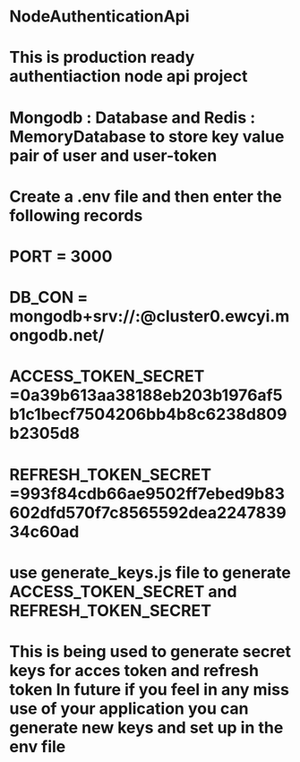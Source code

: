# NodeAuthenticationApi

# This is production ready authentiaction node api project

# Mongodb : Database and Redis : MemoryDatabase to store key value pair of user and user-token 

# Create a .env file and then enter the following records

# PORT = 3000

# DB_CON = mongodb+srv://<username>:<password>@cluster0.ewcyi.mongodb.net/<dbname> 
  
# ACCESS_TOKEN_SECRET =0a39b613aa38188eb203b1976af5b1c1becf7504206bb4b8c6238d809b2305d8

# REFRESH_TOKEN_SECRET =993f84cdb66ae9502ff7ebed9b83602dfd570f7c8565592dea224783934c60ad

# use generate_keys.js file to generate ACCESS_TOKEN_SECRET and REFRESH_TOKEN_SECRET

# This is being used to generate secret keys for acces token and refresh token In future if you feel in any miss use of your application you can generate new keys and set up in the env file
